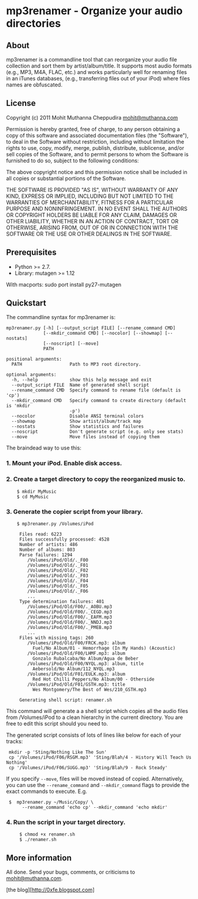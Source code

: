 # mp3renamer - Organize your audio directories

## About

mp3renamer is a commandline tool that can reorganize your audio file
collection and sort them by artist/album/title. It supports most audio formats
(e.g., MP3, M4A, FLAC, etc.) and works particularly well
for renaming files in an iTunes databases, (e.g., transferring files out of
your iPod) where files names are obfuscated.

## License

Copyright (c) 2011 Mohit Muthanna Cheppudira <mohit@muthanna.com>

Permission is hereby granted, free of charge, to any person obtaining a
copy of this software and associated documentation files (the "Software"),
to deal in the Software without restriction, including without limitation the
rights to use, copy, modify, merge, publish, distribute, sublicense, and/or
sell copies of the Software, and to permit persons to whom the Software
is furnished to do so, subject to the following conditions:

The above copyright notice and this permission notice shall be included in
all copies or substantial portions of the Software.

THE SOFTWARE IS PROVIDED "AS IS", WITHOUT WARRANTY OF ANY KIND, EXPRESS OR
IMPLIED, INCLUDING BUT NOT LIMITED TO THE WARRANTIES OF MERCHANTABILITY,
FITNESS FOR A PARTICULAR PURPOSE AND NONINFRINGEMENT. IN NO EVENT SHALL THE
AUTHORS OR COPYRIGHT HOLDERS BE LIABLE FOR ANY CLAIM, DAMAGES OR OTHER
LIABILITY, WHETHER IN AN ACTION OF CONTRACT, TORT OR OTHERWISE, ARISING FROM,
OUT OF OR IN CONNECTION WITH THE SOFTWARE OR THE USE OR OTHER DEALINGS IN
THE SOFTWARE.

## Prerequisites

*  Python >= 2.7.
*  Library: mutagen >= 1.12

With macports: sudo port install py27-mutagen

## Quickstart

The commandline syntax for mp3renamer is:

    mp3renamer.py [-h] [--output_script FILE] [--rename_command CMD]
                  [--mkdir_command CMD] [--nocolor] [--showmap] [--nostats]
                  [--noscript] [--move]
                  PATH

    positional arguments:
      PATH                  Path to MP3 root directory.

    optional arguments:
      -h, --help            show this help message and exit
      --output_script FILE  Name of generated shell script
      --rename_command CMD  Specify command to rename file (default is 'cp')
      --mkdir_command CMD   Specify command to create directory (default is 'mkdir
                            -p')
      --nocolor             Disable ANSI terminal colors
      --showmap             Show artist/album/track map
      --nostats             Show statistics and failures
      --noscript            Don't generate script (e.g. only see stats)
      --move                Move files instead of copying them

The braindead way to use this:

### 1. Mount your iPod. Enable disk access.

### 2. Create a target directory to copy the reorganized music to.

```
    $ mkdir MyMusic
    $ cd MyMusic
```

### 3. Generate the copier script from your library.

```
    $ mp3renamer.py /Volumes/iPod

     Files read: 6223
     Files successfully processed: 4528
     Number of artists: 486
     Number of albums: 803
     Parse failures: 1294
        /Volumes/iPod/Old/._F00
        /Volumes/iPod/Old/._F01
        /Volumes/iPod/Old/._F02
        /Volumes/iPod/Old/._F03
        /Volumes/iPod/Old/._F04
        /Volumes/iPod/Old/._F05
        /Volumes/iPod/Old/._F06
        ...
     Type determination failures: 401
        /Volumes/iPod/Old/F00/._AOBU.mp3
        /Volumes/iPod/Old/F00/._CEGD.mp3
        /Volumes/iPod/Old/F00/._EAFM.mp3
        /Volumes/iPod/Old/F00/._NNDJ.mp3
        /Volumes/iPod/Old/F00/._PMEB.mp3
        ...
     Files with missing tags: 260
        /Volumes/iPod/Old/F00/FRCK.mp3: album
          Fuel/No Album/01 - Hemorrhage (In My Hands) (Acoustic)
        /Volumes/iPod/Old/F00/LHMF.mp3: album
          Gonzalo Rubalcaba/No Album/Agua de Beber
        /Volumes/iPod/Old/F00/NYQL.mp3: album, title
          Aebersold/No Album/112_NYQL.mp3
        /Volumes/iPod/Old/F01/EULK.mp3: album
          Red Hot Chilli Peppers/No Album/00 - Otherside
        /Volumes/iPod/Old/F01/GSTH.mp3: title
          Wes Montgomery/The Best of Wes/210_GSTH.mp3

     Generating shell script: renamer.sh
```

   This command will generate a a shell script which copies all the audio
   files from /Volumes/iPod to a clean hierarchy in the current directory. You
   are free to edit this script should you need to.

   The generated script consists of lots of lines like below for each of your
   tracks:

     mkdir -p 'Sting/Nothing Like The Sun'
     cp '/Volumes/iPod/F06/RSGM.mp3' 'Sting/Blah/4 - History Will Teach Us Nothing'
     cp '/Volumes/iPod/F06/SUGG.mp3' 'Sting/Blah/9 - Rock Steady'

   If you specify `--move`, files will be moved instead of copied. Alternatively,
   you can use the `--rename_command` and `--mkdir_command` flags to provide the exact
   commands to execute. E.g.

     $  mp3renamer.py ~/Music/Copy/ \
          --rename_command 'echo cp' --mkdir_command 'echo mkdir'

### 4. Run the script in your target directory.

```
     $ chmod +x renamer.sh
     $ ./renamer.sh
```

## More information

All done. Send your bugs, comments, or criticisms to mohit@muthanna.com.

[the blog][http://0xfe.blogspot.com]
